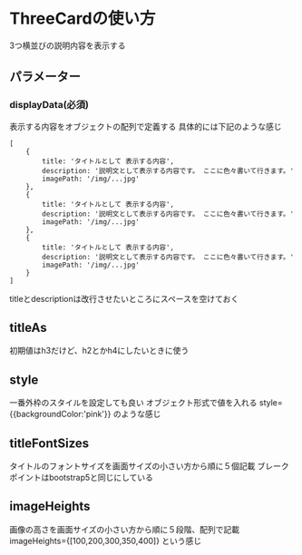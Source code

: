 # ThreeCardの使い方
3つ横並びの説明内容を表示する

## パラメーター
### displayData(必須)
表示する内容をオブジェクトの配列で定義する
具体的には下記のような感じ
```
[
    {
        title: 'タイトルとして 表示する内容',
        description: '説明文として表示する内容です。 ここに色々書いて行きます。'
        imagePath: '/img/...jpg'
    },
    {
        title: 'タイトルとして 表示する内容',
        description: '説明文として表示する内容です。 ここに色々書いて行きます。'
        imagePath: '/img/...jpg'
    },
    {
        title: 'タイトルとして 表示する内容',
        description: '説明文として表示する内容です。 ここに色々書いて行きます。'
        imagePath: '/img/...jpg'
    }
]
```
titleとdescriptionは改行させたいところにスペースを空けておく

## titleAs
初期値はh3だけど、h2とかh4にしたいときに使う

## style
一番外枠のスタイルを設定しても良い
オブジェクト形式で値を入れる
style={{backgroundColor:'pink'}}
のような感じ

## titleFontSizes
タイトルのフォントサイズを画面サイズの小さい方から順に５個記載
ブレークポイントはbootstrap5と同じにしている

## imageHeights
画像の高さを画面サイズの小さい方から順に５段階、配列で記載
imageHeights={[100,200,300,350,400]}
という感じ